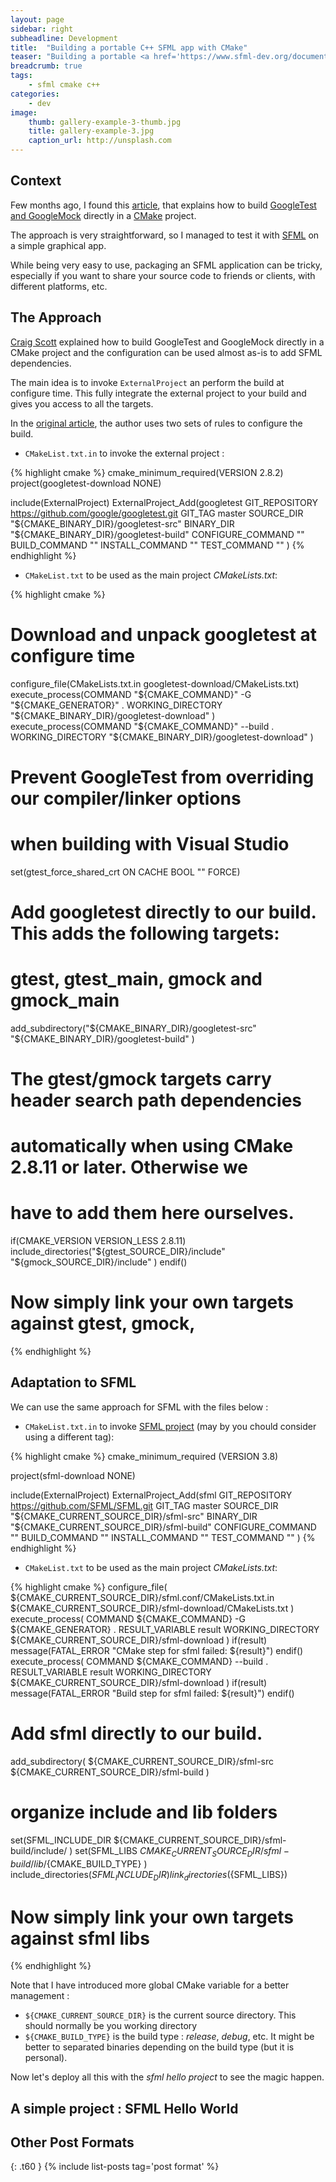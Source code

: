 ```yaml
---
layout: page
sidebar: right
subheadline: Development
title:  "Building a portable C++ SFML app with CMake"
teaser: "Building a portable <a href='https://www.sfml-dev.org/documentation/2.5.1/'> SFML </a> application can be a huge disregarding the OS your working on - especially if you don't want to carry over binaries files inside your source code packages. This article present a simple and portable way to integrate all the dependencies."
breadcrumb: true
tags:
    - sfml cmake c++
categories:
    - dev
image:
    thumb: gallery-example-3-thumb.jpg
    title: gallery-example-3.jpg
    caption_url: http://unsplash.com
---
```


## Context

Few months ago, I found this [article](https://crascit.com/2015/07/25/cmake-gtest/ "Building GoogleTest and GoogleMock directly in a CMake project"), that explains how to build [GoogleTest and GoogleMock](https://github.com/google/googletest "Welcome to Google Test, Google's C++ test framework!") directly in a [CMake](https://cmake.org/ "CMAKE Official Website") project.

The approach is very straightforward, so I managed to test it with [SFML](https://www.sfml-dev.org/documentation/2.5.1/) on a simple graphical app.


While being very easy to use, packaging an SFML application can be tricky, especially if you want to share your source code to friends or clients, with different platforms, etc.

## The Approach

[Craig Scott](https://crascit.com/2015/07/25/cmake-gtest/ "Building GoogleTest and GoogleMock directly in a CMake project") explained how to build GoogleTest and GoogleMock directly in a CMake project and the configuration can be used almost as-is to add SFML dependencies.

The main idea is to invoke `ExternalProject` an perform the build at configure time. This fully integrate the external project to your build and gives you access to all the targets. 

In the [original article](https://crascit.com/2015/07/25/cmake-gtest/ "Building GoogleTest and GoogleMock directly in a CMake project"), the author uses two sets of rules to configure the build.

- `CMakeList.txt.in` to invoke the external project :

{% highlight cmake %}
cmake_minimum_required(VERSION 2.8.2)
project(googletest-download NONE)

include(ExternalProject)
ExternalProject_Add(googletest
    GIT_REPOSITORY https://github.com/google/googletest.git
    GIT_TAG master
    SOURCE_DIR "${CMAKE_BINARY_DIR}/googletest-src"
    BINARY_DIR "${CMAKE_BINARY_DIR}/googletest-build"
    CONFIGURE_COMMAND ""
    BUILD_COMMAND ""
    INSTALL_COMMAND ""
    TEST_COMMAND ""
)
{% endhighlight %}

- `CMakeList.txt` to be used as the main project *CMakeLists.txt*:


{% highlight cmake %}
# Download and unpack googletest at configure time
configure_file(CMakeLists.txt.in googletest-download/CMakeLists.txt)
execute_process(COMMAND "${CMAKE_COMMAND}" -G "${CMAKE_GENERATOR}" .
    WORKING_DIRECTORY "${CMAKE_BINARY_DIR}/googletest-download"
)
execute_process(COMMAND "${CMAKE_COMMAND}" --build .
    WORKING_DIRECTORY "${CMAKE_BINARY_DIR}/googletest-download"
)
# Prevent GoogleTest from overriding our compiler/linker options
# when building with Visual Studio
set(gtest_force_shared_crt ON CACHE BOOL "" FORCE)
# Add googletest directly to our build. This adds the following targets:
# gtest, gtest_main, gmock and gmock_main
add_subdirectory("${CMAKE_BINARY_DIR}/googletest-src"
                 "${CMAKE_BINARY_DIR}/googletest-build"
)
# The gtest/gmock targets carry header search path dependencies
# automatically when using CMake 2.8.11 or later. Otherwise we
# have to add them here ourselves.
if(CMAKE_VERSION VERSION_LESS 2.8.11)
    include_directories("${gtest_SOURCE_DIR}/include"
                        "${gmock_SOURCE_DIR}/include"
    )
endif()

# Now simply link your own targets against gtest, gmock,
{% endhighlight %}

## Adaptation to SFML

We can use the same approach for SFML with the files below :

- `CMakeList.txt.in` to invoke [SFML project](https://github.com/SFML/SFML) (may by you chould consider using a different tag):

{% highlight cmake %}
cmake_minimum_required (VERSION 3.8)

project(sfml-download NONE)

include(ExternalProject)
ExternalProject_Add(sfml
  GIT_REPOSITORY    https://github.com/SFML/SFML.git
  GIT_TAG           master
  SOURCE_DIR        "${CMAKE_CURRENT_SOURCE_DIR}/sfml-src"
  BINARY_DIR        "${CMAKE_CURRENT_SOURCE_DIR}/sfml-build"
  CONFIGURE_COMMAND ""
  BUILD_COMMAND     ""
  INSTALL_COMMAND   ""
  TEST_COMMAND      ""
)
{% endhighlight %}

- `CMakeList.txt` to be used as the main project *CMakeLists.txt*:

{% highlight cmake %}
configure_file(
    ${CMAKE_CURRENT_SOURCE_DIR}/sfml.conf/CMakeLists.txt.in
    ${CMAKE_CURRENT_SOURCE_DIR}/sfml-download/CMakeLists.txt
)
execute_process(
	COMMAND ${CMAKE_COMMAND} -G ${CMAKE_GENERATOR} .
	RESULT_VARIABLE result
	WORKING_DIRECTORY ${CMAKE_CURRENT_SOURCE_DIR}/sfml-download
)
if(result)
	message(FATAL_ERROR "CMake step for sfml failed: ${result}")
endif()
execute_process(
	COMMAND ${CMAKE_COMMAND} --build .
	RESULT_VARIABLE result
	WORKING_DIRECTORY ${CMAKE_CURRENT_SOURCE_DIR}/sfml-download
)
if(result)
  message(FATAL_ERROR "Build step for sfml failed: ${result}")
endif()
# Add sfml directly to our build.
add_subdirectory(
	${CMAKE_CURRENT_SOURCE_DIR}/sfml-src
	${CMAKE_CURRENT_SOURCE_DIR}/sfml-build
)
# organize include and lib folders
set(SFML_INCLUDE_DIR
    ${CMAKE_CURRENT_SOURCE_DIR}/sfml-build/include/
)
set(SFML_LIBS
    ${CMAKE_CURRENT_SOURCE_DIR}/sfml-build/lib/${CMAKE_BUILD_TYPE}
)
include_directories(${SFML_INCLUDE_DIR})
link_directories(${SFML_LIBS})
# Now simply link your own targets against sfml libs
{% endhighlight %}

Note that I have introduced more global CMake variable for a better management :
- `${CMAKE_CURRENT_SOURCE_DIR}` is the current source directory. This should normally be you working directory
- `${CMAKE_BUILD_TYPE}` is the build type : *release*, *debug*, etc. It might be better to separated binaries depending on the build type (but it is personal).

Now let's deploy all this with the *sfml hello project* to see the magic happen.

## A simple project : SFML Hello World


## Other Post Formats
{: .t60 }
{% include list-posts tag='post format' %}
